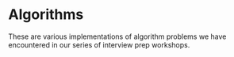 # Algorithms
These are various implementations of algorithm problems we have encountered in our series of interview prep workshops.